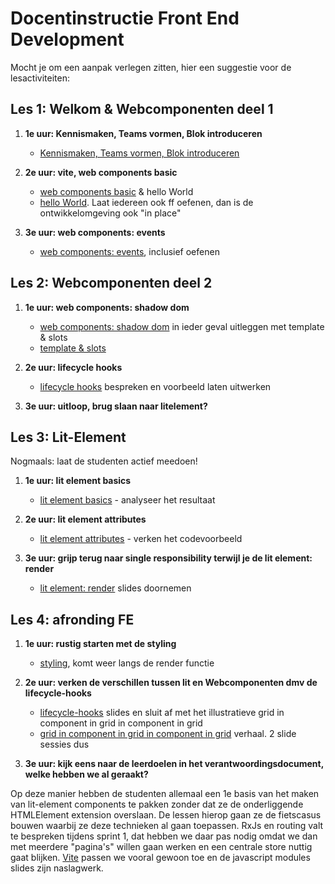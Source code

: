 # Docentinstructie Front End Development

Mocht je om een aanpak verlegen zitten, hier een suggestie voor de lesactiviteiten:

## Les 1: Welkom & Webcomponenten deel 1

1. **1e uur: Kennismaken, Teams vormen, Blok introduceren**
    - [Kennismaken, Teams vormen, Blok introduceren](/kickoff_slides.pptx)

2. **2e uur: vite, web components basic**
    - [web components basic](/custom%20components%20pt%201%20-%20basics.pptx) & hello World
    - [hello World](/Custom%20components%20pt%202%20-%20hello%20world.pptx). Laat iedereen ook ff oefenen, dan is de ontwikkelomgeving ook "in place"

3. **3e uur: web components: events**
    - [web components: events](/Custom%20components%20pt%203%20-%20events.pptx), inclusief oefenen

## Les 2: Webcomponenten deel 2

1. **1e uur: web components: shadow dom**
    - [web components: shadow dom](/Custom%20components%20pt%204%20-%20shadow%20DOM.pptx) in ieder geval uitleggen met template & slots
    - [template & slots](/Custom%20components%20pt%205%20-%20templates%20&%20slots.pptx)

2. **2e uur: lifecycle hooks**
    - [lifecycle hooks](/Custom%20components%20pt%206%20-%20lifecycle%20hooks.pptx) bespreken en voorbeeld laten uitwerken

3. **3e uur: uitloop, brug slaan naar litelement?**

## Les 3: Lit-Element

Nogmaals: laat de studenten actief meedoen!

1. **1e uur: lit element basics**
    - [lit element basics](/lit%20Elements%20pt%201%20-%20basics.pptx) - analyseer het resultaat

2. **2e uur: lit element attributes**
    - [lit element attributes](/lit%20Elements%20pt%202%20-%20attributes.pptx) - verken het codevoorbeeld

3. **3e uur: grijp terug naar single responsibility terwijl je de lit element: render**
    - [lit element: render](/lit%20Elements%20pt%203%20-%20render.pptx) slides doornemen

## Les 4: afronding FE

1. **1e uur: rustig starten met de styling**
    - [styling](/lit%20Elements%20pt%204%20-%20styling.pptx), komt weer langs de render functie

2. **2e uur: verken de verschillen tussen lit en Webcomponenten dmv de lifecycle-hooks**
    - [lifecycle-hooks](/lit%20Elements%20pt%205%20-%20lifecycle%20hooks.pptx) slides en sluit af met het illustratieve grid in component in grid in component in grid
    - [grid in component in grid in component in grid](/lit%20Elements%20pt%206%20-%20CSSGrid.pptx) verhaal. 2 slide sessies dus

3. **3e uur: kijk eens naar de leerdoelen in het verantwoordingsdocument, welke hebben we al geraakt?**

Op deze manier hebben de studenten allemaal een 1e basis van het maken van lit-element components te pakken zonder dat ze de onderliggende HTMLElement extension overslaan. De lessen hierop gaan ze de fietscasus bouwen waarbij ze deze technieken al gaan toepassen. RxJs en routing valt te bespreken tijdens sprint 1, dat hebben we daar pas nodig omdat we dan met meerdere "pagina's" willen gaan werken en een centrale store nuttig gaat blijken. [Vite](/Vite.pptx) passen we vooral gewoon toe en de javascript modules slides zijn naslagwerk.
